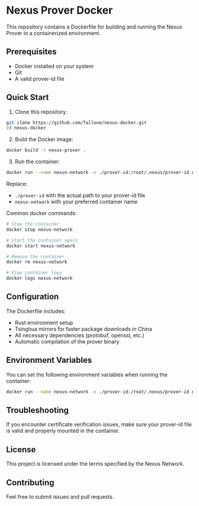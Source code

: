 # Nexus Prover Docker

This repository contains a Dockerfile for building and running the Nexus Prover in a containerized environment.

## Prerequisites

- Docker installed on your system
- Git
- A valid prover-id file

## Quick Start

1. Clone this repository:

```bash
git clone https://github.com/Tallone/nexus-docker.git
cd nexus-docker
```

2. Build the Docker image:

```bash
docker build -t nexus-prover .
```

3. Run the container:

```bash
docker run --name nexus-network -v ./prover-id:/root/.nexus/prover-id nexus-prover
```

Replace:
- `./prover-id` with the actual path to your prover-id file
- `nexus-network` with your preferred container name

Common docker commands:
```bash
# Stop the container
docker stop nexus-network

# Start the container again
docker start nexus-network

# Remove the container
docker rm nexus-network

# View container logs
docker logs nexus-network
```

## Configuration

The Dockerfile includes:
- Rust environment setup
- Tsinghua mirrors for faster package downloads in China
- All necessary dependencies (protobuf, openssl, etc.)
- Automatic compilation of the prover binary

## Environment Variables

You can set the following environment variables when running the container:
```bash
docker run --name nexus-network -v ./prover-id:/root/.nexus/prover-id nexus-prover
```

## Troubleshooting

If you encounter certificate verification issues, make sure your prover-id file is valid and properly mounted in the container.

## License

This project is licensed under the terms specified by the Nexus Network.

## Contributing

Feel free to submit issues and pull requests.